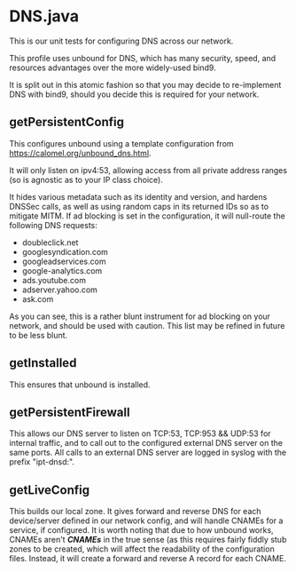 # DNS.java

This is our unit tests for configuring DNS across our network.

This profile uses unbound for DNS, which has many security, speed, and resources advantages over the more widely-used bind9.

It is split out in this atomic fashion so that you may decide to re-implement DNS with bind9, should you decide this is required for your network.

## getPersistentConfig
This configures unbound using a template configuration from https://calomel.org/unbound_dns.html.

It will only listen on ipv4:53, allowing access from all private address ranges (so is agnostic as to your IP class choice).

It hides various metadata such as its identity and version, and hardens DNSSec calls, as well as using random caps in its returned IDs so as to mitigate MITM.  If ad blocking is set in the configuration, it will null-route the following DNS requests:

- doubleclick.net
- googlesyndication.com
- googleadservices.com
- google-analytics.com
- ads.youtube.com
- adserver.yahoo.com
- ask.com

As you can see, this is a rather blunt instrument for ad blocking on your network, and should be used with caution.  This list may be refined in future to be less blunt.

## getInstalled
This ensures that unbound is installed.

## getPersistentFirewall
This allows our DNS server to listen on TCP:53, TCP:953 && UDP:53 for internal traffic, and to call out to the configured external DNS server on the same ports. All calls to an external DNS server are logged in syslog with the prefix "ipt-dnsd:".

## getLiveConfig
This builds our local zone.  It gives forward and reverse DNS for each device/server defined in our network config, and will handle CNAMEs for a service, if configured.  It is worth noting that due to how unbound works, CNAMEs aren't ***CNAMEs*** in the true sense (as this requires fairly fiddly stub zones to be created, which will affect the readability of the configuration files.  Instead, it will create a forward and reverse A record for each CNAME.
